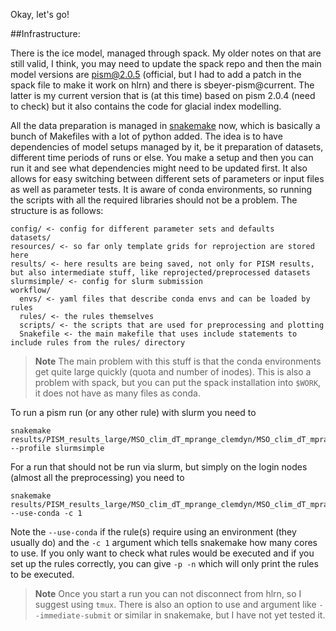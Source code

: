 
Okay, let's go! 

##Infrastructure: 

There is the ice model, managed through spack. My older notes on that are still
valid, I think, you may need to update the spack repo and then the main model
versions are pism@2.0.5 (official, but I had to add a patch in the spack file
to make it work on hlrn) and there is sbeyer-pism@current. The latter is my
current version that is (at this time) based on pism 2.0.4 (need to check) but
it also contains the code for glacial index modelling.

All the data preparation is managed in
[snakemake](https://snakemake.readthedocs.io/en/stable/) now, which is
basically a bunch of Makefiles with a lot of python added. The idea is to have
dependencies of model setups managed by it, be it preparation of datasets,
different time periods of runs or else. You make a setup and then you can run
it and see what dependencies might need to be updated first. It also allows for
easy switching between different sets of parameters or input files as well as
parameter tests. It is aware of conda environments, so running the scripts with
all the required libraries should not be a problem. The structure is as
follows:

```
config/ <- config for different parameter sets and defaults
datasets/ 
resources/ <- so far only template grids for reprojection are stored here
results/ <- here results are being saved, not only for PISM results, but also intermediate stuff, like reprojected/preprocessed datasets
slurmsimple/ <- config for slurm submission
workflow/
  envs/ <- yaml files that describe conda envs and can be loaded by rules
  rules/ <- the rules themselves
  scripts/ <- the scripts that are used for preprocessing and plotting
  Snakefile <- the main makefile that uses include statements to include rules from the rules/ directory
```

> **Note**
> The main problem with this stuff is that the conda environments get quite large
> quickly (quota and number of inodes). This is also a problem with spack, but
> you can put the spack installation into `$WORK`, it does not have as many files as conda.


To run a pism run (or any other rule) with slurm you need to
```
snakemake results/PISM_results_large/MSO_clim_dT_mprange_clemdyn/MSO_clim_dT_mprange_clemdyn_base_NHEM_20km_45000_50000.nc --profile slurmsimple
```

For a run that should not be run via slurm, but simply on the login nodes (almost all the preprocessing) you need to 
```
snakemake results/PISM_results_large/MSO_clim_dT_mprange_clemdyn/MSO_clim_dT_mprange_clemdyn_base_NHEM_20km_45000_50000.nc --use-conda -c 1
```

Note the `--use-conda` if the rule(s) require using an environment (they usually do) and the `-c 1` argument which tells snakemake how many cores to use.
If you only want to check what rules would be executed and if you set up the rules correctly, you can give `-p -n` which will only print the rules to be executed.

> **Note** 
> Once you start a run you can not disconnect from hlrn, so I suggest using `tmux`. 
> There is also an option to use and argument like
> `--immediate-submit` or similar in snakemake, but I have not yet tested it.
